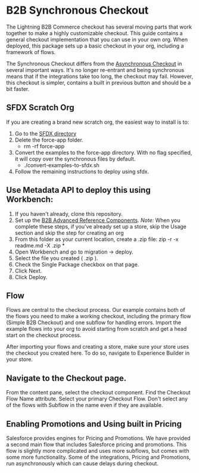 # B2B Synchronous Checkout
The Lightning B2B Commerce checkout has several moving parts that work together to make a highly customizable checkout. This guide contains a general checkout implementation that you can use in your own org. When deployed, this package sets up a basic checkout in your org, including a framework of flows.

The Synchronous Checkout differs from the [Asynchronous Checkout](../checkout-async) in several important ways. It's no longer re-entrant and being synchronous means that if the integrations take too long, the checkout may fail. However, this checkout is simpler, contains a built in previous button and should be a bit faster.

## SFDX Scratch Org
If you are creating a brand new scratch org, the easiest way to install is to:
1. Go to the [SFDX directory](../../sfdx)
1. Delete the force-app folder.
   * rm -rf force-app
1. Convert the examples to the force-app directory. With no flag specified, it will copy over the synchronous files by default.
   * ./convert-examples-to-sfdx.sh
1. Follow the remaining instructions to deploy using sfdx.

## Use Metadata API to deploy this using Workbench:
1. If you haven't already, clone this repository.
1. Set up the [B2B Advanced Reference Components](../lwc). *Note:* When you complete these steps, if you've already set up a store, skip the Usage section and skip the step for creating an org
1. From this folder as your current location, create a .zip file: zip -r -x readme.md -X <your-zip-file>.zip *
1. Open Workbench and go to migration -> deploy.
1. Select the file you created ( <your-zip-file>.zip ).
1. Check the Single Package checkbox on that page.
1. Click Next.
1. Click Deploy.

## Flow
Flows are central to the checkout process. Our example contains both of the flows you need to make a working checkout, including the primary flow (Simple B2B Checkout) and one subflow for handling errors. Import the example flows into your org to avoid starting from scratch and get a head start on the checkout process.

After importing your flows and creating a store, make sure your store uses the checkout you created here. To do so, navigate to Experience Builder in your store.

## Navigate to the Checkout page.
From the content pane, select the checkout component.
Find the Checkout Flow Name attribute. Select your primary Checkout Flow. Don't select any of the flows with Subflow in the name even if they are available.

## Enabling Promotions and Using built in Pricing

Salesforce provides engines for Pricing and Promotions. We have provided a second main flow that includes Salesforce pricing and promotions. This flow is slightly more complicated and uses more subflows, but comes with some more functionality. Some of the integrations, Pricing and Promotions, run asynchronously which can cause delays during checkout.